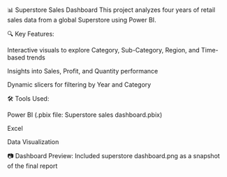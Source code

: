 📊 Superstore Sales Dashboard
This project analyzes four years of retail sales data from a global Superstore using Power BI.

🔍 Key Features:

Interactive visuals to explore Category, Sub-Category, Region, and Time-based trends

Insights into Sales, Profit, and Quantity performance

Dynamic slicers for filtering by Year and Category

🛠 Tools Used:

Power BI (.pbix file: Superstore sales dashboard.pbix)

Excel

Data Visualization

📷 Dashboard Preview:
Included superstore dashboard.png as a snapshot of the final report

